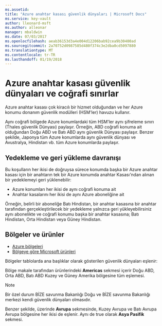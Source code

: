 ```yaml
---
ms.assetid: 
title: "Azure anahtar kasası güvenlik dünyaları | Microsoft Docs"
ms.service: key-vault
author: lleonard-msft
ms.author: alleonar
manager: mbaldwin
ms.date: 07/03/2017
ms.openlocfilehash: aeab36153d3a4e004d12206bab92cea9b30400ad
ms.sourcegitcommit: 2a70752d0987585d480f374c3e2dba0cd5097880
ms.translationtype: MT
ms.contentlocale: tr-TR
ms.lasthandoff: 01/19/2018
---
```

# <a name="azure-key-vault-security-worlds-and-geographic-boundaries"></a>Azure anahtar kasası güvenlik dünyaları ve coğrafi sınırlar

Azure anahtar kasası çok kiracılı bir hizmet olduğundan ve her Azure konumu donanım güvenlik modülleri (HSM'ler) havuzu kullanır. 

Aynı coğrafi bölgede Azure konumlardaki tüm HSM'ler aynı şifreleme sınırı (Thales güvenlik Dünyası) paylaşır. Örneğin, ABD coğrafi konuma ait olduğundan Doğu ABD ve Batı ABD aynı güvenlik Dünyası paylaşır. Benzer şekilde, Japonya tüm Azure konumlarda aynı güvenlik dünyası ve Avustralya, Hindistan vb. tüm Azure konumlarda paylaşır. 

## <a name="backup-and-restore-behavior"></a>Yedekleme ve geri yükleme davranışı

Bu koşulların her ikisi de doğruysa sürece konumda başka bir Azure anahtar kasası için bir anahtarın tek bir Azure konumda anahtar Kasası'ndan alınan bir yedeklemeyi geri yüklenebilir:

- Azure konumları her ikisi de aynı coğrafi konuma ait
- Anahtar kasalarını her ikisi de aynı Azure aboneliğine ait

Örneğin, belirli bir aboneliğe Batı Hindistan, bir anahtar kasasına bir anahtar tarafından gerçekleştirilecek bir yedekleme yalnızca geri yükleyebilirsiniz aynı abonelikte ve coğrafi konumu başka bir anahtar kasasına; Batı Hindistan, Orta Hindistan veya Güney Hindistan.

## <a name="regions-and-products"></a>Bölgeler ve ürünler

- [Azure bölgeleri](https://azure.microsoft.com/regions/)
- [Bölgeye göre Microsoft ürünleri](https://azure.microsoft.com/regions/services/)

Bölgeler tablolarda ana başlıklar olarak gösterilen güvenlik dünyaları eşlenir:

Bölge makale tarafından ürünlerindeki **Americas** sekmesi içerir Doğu ABD, Orta ABD, Batı ABD Kuzey ve Güney Amerika bölgesine tüm eşlemesi. 

>[!NOTE]
>Bir özel durum BİZE savunma Bakanlığı Doğu ve BİZE savunma Bakanlığı merkezi kendi güvenlik dünyaları olmasıdır. 

Benzer şekilde, üzerinde **Avrupa** sekmesinde, Kuzey Avrupa ve Batı Avrupa Avrupa bölgesine her ikisi de eşlenir. Aynı de true olarak **Asya Pasifik** sekmesi.



